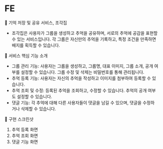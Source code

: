 # FE
🌌 기억 저장 및 공유 서비스, 조각집
- 조각집은 사용자가 그룹을 생성하고 추억을 공유하며, 서로의 추억에 공감을 표현할 수 있는 서비스입니다. 각 그룹은 자신만의 추억을 기록하고, 특정 조건을 만족하면 배지를 획득할 수 있습니다.

📜 서비스 핵심 기능 소개
- 그룹 관리 기능: 사용자는 그룹을 생성하고, 그룹명, 대표 이미지, 그룹 소개, 공개 여부를 설정할 수 있습니다. 그룹 수정 및 삭제는 비밀번호를 통해 관리됩니다.
- 추억 등록 기능: 사용자는 자신의 추억을 작성하고 이미지를 첨부하여 등록할 수 있습니다.
- 추억 조회 및 수정: 등록된 추억을 조회하고, 수정할 수 있습니다. 추억의 공개 여부도 설정할 수 있습니다.
- 댓글 기능: 각 추억에 대해 다른 사용자들이 댓글을 남길 수 있으며, 댓글을 수정하거나 삭제할 수 있습니다.

📸 구현 스크린샷
1. 추억 등록 화면
3. 추억 조회 화면
4. 댓글 기능 화면

